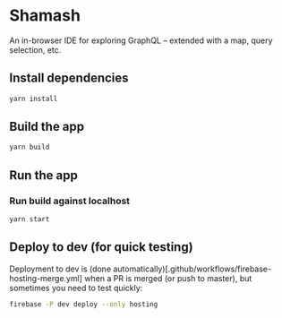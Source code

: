 # Shamash

An in-browser IDE for exploring GraphQL – extended with a map, query selection, etc.

## Install dependencies

```sh
yarn install
```

## Build the app

```sh
yarn build
```

## Run the app

### Run build against localhost

```sh
yarn start
```

## Deploy to dev (for quick testing)

Deployment to dev is (done automatically)[.github/workflows/firebase-hosting-merge.yml] when a PR is merged (or push to master), but sometimes you need to test quickly:
```sh
firebase -P dev deploy --only hosting
```
